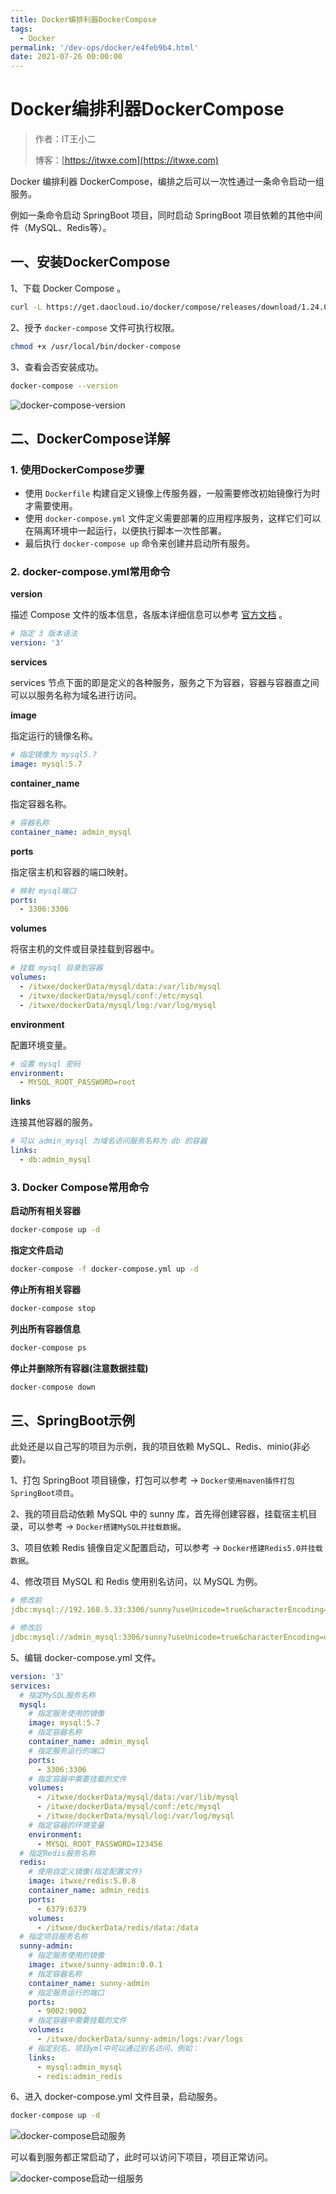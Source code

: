 ```yaml
---
title: Docker编排利器DockerCompose
tags:
  - Docker
permalink: '/dev-ops/docker/e4feb9b4.html'
date: 2021-07-26 00:00:00
---
```


# Docker编排利器DockerCompose

> 作者：IT王小二
>
> 博客：[https://itwxe.com](https://itwxe.com)

Docker 编排利器 DockerCompose，编排之后可以一次性通过一条命令启动一组服务。

例如一条命令启动 SpringBoot 项目，同时启动 SpringBoot 项目依赖的其他中间件（MySQL、Redis等）。

## 一、安装DockerCompose

1、下载 Docker Compose 。

```bash
curl -L https://get.daocloud.io/docker/compose/releases/download/1.24.0/docker-compose-`uname -s`-`uname -m` > /usr/local/bin/docker-compose
```

2、授予 `docker-compose` 文件可执行权限。

```bash
chmod +x /usr/local/bin/docker-compose
```

3、查看会否安装成功。

```bash
docker-compose --version
```

![docker-compose-version](https://minio.itwxe.com/img/blog/e4feb9b4_166463759304957.png)

## 二、DockerCompose详解

### 1. 使用DockerCompose步骤

- 使用 `Dockerfile` 构建自定义镜像上传服务器，一般需要修改初始镜像行为时才需要使用。
- 使用 `docker-compose.yml` 文件定义需要部署的应用程序服务，这样它们可以在隔离环境中一起运行，以便执行脚本一次性部署。
- 最后执行 `docker-compose up` 命令来创建并启动所有服务。

### 2. docker-compose.yml常用命令

**version**

描述 Compose 文件的版本信息，各版本详细信息可以参考 [官方文档](https://docs.docker.com/compose/compose-file/compose-versioning/) 。

```yaml
# 指定 3 版本语法
version: '3'
```

**services**

services 节点下面的即是定义的各种服务，服务之下为容器，容器与容器直之间可以以服务名称为域名进行访问。

**image**

指定运行的镜像名称。

```yaml
# 指定镜像为 mysql5.7
image: mysql:5.7
```

**container_name**

指定容器名称。

```yaml
# 容器名称
container_name: admin_mysql
```

**ports**

指定宿主机和容器的端口映射。

```yaml
# 映射 mysql端口
ports:
  - 3306:3306
```

**volumes**

将宿主机的文件或目录挂载到容器中。

```yaml
# 挂载 mysql 目录到容器
volumes:
  - /itwxe/dockerData/mysql/data:/var/lib/mysql
  - /itwxe/dockerData/mysql/conf:/etc/mysql
  - /itwxe/dockerData/mysql/log:/var/log/mysql
```

**environment**

配置环境变量。

```yaml
# 设置 mysql 密码
environment:
  - MYSQL_ROOT_PASSWORD=root
```

**links**

连接其他容器的服务。

```yaml
# 可以 admin_mysql 为域名访问服务名称为 db 的容器
links:
  - db:admin_mysql
```

### 3. Docker Compose常用命令

**启动所有相关容器**

```bash
docker-compose up -d
```

**指定文件启动**

```bash
docker-compose -f docker-compose.yml up -d
```

**停止所有相关容器**

```bash
docker-compose stop
```

**列出所有容器信息**

```bash
docker-compose ps
```

**停止并删除所有容器(注意数据挂载)**

```bash
docker-compose down
```

## 三、SpringBoot示例

此处还是以自己写的项目为示例，我的项目依赖 MySQL、Redis、minio(非必要)。

1、打包 SpringBoot 项目镜像，打包可以参考 → `Docker使用maven插件打包SpringBoot项目`。

2、我的项目启动依赖 MySQL 中的 sunny 库，首先得创建容器，挂载宿主机目录，可以参考 → `Docker搭建MySQL并挂载数据`。

3、项目依赖 Redis 镜像自定义配置启动，可以参考 → `Docker搭建Redis5.0并挂载数据`。

4、修改项目 MySQL 和 Redis 使用别名访问，以 MySQL 为例。

```yml
# 修改前
jdbc:mysql://192.168.5.33:3306/sunny?useUnicode=true&characterEncoding=utf8mb4&serverTimezone=GMT%2B8

# 修改后
jdbc:mysql://admin_mysql:3306/sunny?useUnicode=true&characterEncoding=utf8mb4&serverTimezone=GMT%2B8
```

5、编辑 docker-compose.yml 文件。

```yaml
version: '3'
services:
  # 指定MySQL服务名称
  mysql:
    # 指定服务使用的镜像
    image: mysql:5.7
    # 指定容器名称
    container_name: admin_mysql
    # 指定服务运行的端口
    ports:
      - 3306:3306
    # 指定容器中需要挂载的文件
    volumes:
      - /itwxe/dockerData/mysql/data:/var/lib/mysql
      - /itwxe/dockerData/mysql/conf:/etc/mysql
      - /itwxe/dockerData/mysql/log:/var/log/mysql
    # 指定容器的环境变量
    environment:
      - MYSQL_ROOT_PASSWORD=123456
  # 指定Redis服务名称
  redis:
    # 使用自定义镜像(指定配置文件)
    image: itwxe/redis:5.0.8
    container_name: admin_redis
    ports:
      - 6379:6379
    volumes:
      - /itwxe/dockerData/redis/data:/data
  # 指定项目服务名称
  sunny-admin:
    # 指定服务使用的镜像
    image: itwxe/sunny-admin:0.0.1
    # 指定容器名称
    container_name: sunny-admin
    # 指定服务运行的端口
    ports:
      - 9002:9002
    # 指定容器中需要挂载的文件
    volumes:
      - /itwxe/dockerData/sunny-admin/logs:/var/logs
    # 指定别名，项目yml中可以通过别名访问，例如：
    links:
      - mysql:admin_mysql
      - redis:admin_redis
```

6、进入 docker-compose.yml 文件目录，启动服务。

```bash
docker-compose up -d
```

![docker-compose启动服务](https://minio.itwxe.com/img/blog/e4feb9b4_166463759309081.png)

可以看到服务都正常启动了，此时可以访问下项目，项目正常访问。

![docker-compose启动一组服务](https://minio.itwxe.com/img/blog/e4feb9b4_166463759315481.png)
